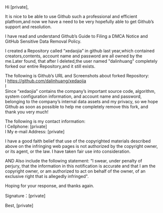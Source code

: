 Hi [private],

It is nice to be able to use Github such a professional and efficient platfrom,and now we have a need to be very hopefully able to get Github’s support and resolution.

I have read and understand Github’s Guide to Filing a DMCA Notice and GitHub Sensitive Data Removal Policy.

I created a Repository called “xedaojia” in github last year,which contained creators,contents, account name and password are all owned by the me.Later found, that after I deleted,the user named "dalinhuang" completely forked our entire Repository,and it still exists.

The following is Github’s URL and Screenshots about forked Repository:  
l https://github.com/dalinhuang/xedaojia  
l  
Since “xedaojia” contains the company’s important source code, algorithm, system configuration information, and account name and password, belonging to the company’s internal data assets and my privacy, so we hope Github as soon as possible to help me completely remove this fork, and thank you very much!

The following is my contact information:  
l Cellphone: [private]  
l My e-mail Address: [private]  

I have a good faith belief that use of the copyrighted materials described above on the infringing web pages is not authorized by the copyright owner, or its agent, or the law. I have taken fair use into consideration.  

AND Also include the following statement: “I swear, under penalty of perjury, that the information in this notification is accurate and that I am the copyright owner, or am authorized to act on behalf of the owner, of an exclusive right that is allegedly infringed".  

Hoping for your response, and thanks again.  

Signature：[private]

Best,
[private]
